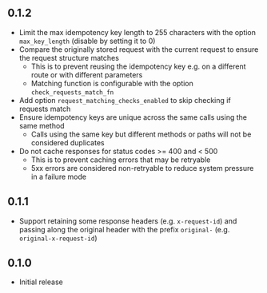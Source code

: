 ## 0.1.2

* Limit the max idempotency key length to 255 characters with the option `max_key_length` (disable by setting it to 0)
* Compare the originally stored request with the current request to ensure the request structure matches
    * This is to prevent reusing the idempotency key e.g. on a different route or with different parameters
    * Matching function is configurable with the option `check_requests_match_fn`
* Add option `request_matching_checks_enabled` to skip checking if requests match
* Ensure idempotency keys are unique across the same calls using the same method
    * Calls using the same key but different methods or paths will not be considered duplicates
* Do not cache responses for status codes >= 400 and < 500
    * This is to prevent caching errors that may be retryable
    * 5xx errors are considered non-retryable to reduce system pressure in a failure mode

## 0.1.1

* Support retaining some response headers (e.g. `x-request-id`) and passing along the original header with the prefix `original-` (e.g. `original-x-request-id`)

## 0.1.0

* Initial release

